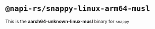 # `@napi-rs/snappy-linux-arm64-musl`

This is the **aarch64-unknown-linux-musl** binary for `snappy`
